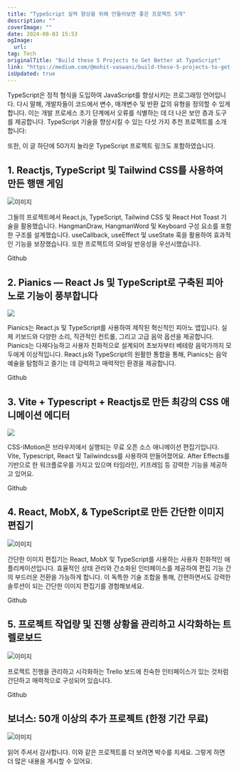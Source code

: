 ```yaml
---
title: "TypeScript 실력 향상을 위해 만들어보면 좋은 프로젝트 5개"
description: ""
coverImage: ""
date: 2024-08-03 15:53
ogImage: 
  url: 
tag: Tech
originalTitle: "Build these 5 Projects to Get Better at TypeScript"
link: "https://medium.com/@mohit-vaswani/build-these-5-projects-to-get-better-at-typescript-1fd0937d6684"
isUpdated: true
---
```






TypeScript은 정적 형식을 도입하여 JavaScript를 향상시키는 프로그래밍 언어입니다. 다시 말해, 개발자들이 코드에서 변수, 매개변수 및 반환 값의 유형을 정의할 수 있게 합니다. 이는 개발 프로세스 초기 단계에서 오류를 식별하는 데 더 나은 보안 층과 도구를 제공합니다. TypeScript 기술을 향상시킬 수 있는 다섯 가지 추천 프로젝트를 소개합니다:

또한, 이 글 하단에 50가지 놀라운 TypeScript 프로젝트 링크도 포함하였습니다.

## 1. Reactjs, TypeScript 및 Tailwind CSS를 사용하여 만든 행맨 게임

![이미지](/assets/img/Buildthese5ProjectstoGetBetteratTypeScript_0.png)

<div class="content-ad"></div>

그들의 프로젝트에서 React.js, TypeScript, Tailwind CSS 및 React Hot Toast 기술을 활용했습니다. HangmanDraw, HangmanWord 및 Keyboard 구성 요소를 포함한 구조를 설계했습니다. useCallback, useEffect 및 useState 훅을 활용하여 효과적인 기능을 보장했습니다. 또한 프로젝트의 모바일 반응성을 우선시했습니다.

Github

## 2. Pianics — React Js 및 TypeScript로 구축된 피아노로 기능이 풍부합니다

<img src="/assets/img/Buildthese5ProjectstoGetBetteratTypeScript_1.png" />

<div class="content-ad"></div>

Pianics는 React.js 및 TypeScript를 사용하여 제작된 혁신적인 피아노 앱입니다. 실제 키보드와 다양한 소리, 직관적인 컨트롤, 그리고 고급 음악 옵션을 제공합니다. Pianics는 다재다능하고 사용자 친화적으로 설계되어 초보자부터 베테랑 음악가까지 모두에게 이상적입니다. React.js와 TypeScript의 원활한 통합을 통해, Pianics는 음악 예술을 탐험하고 즐기는 데 강력하고 매력적인 환경을 제공합니다.

Github

## 3. Vite + Typescript + Reactjs로 만든 최강의 CSS 애니메이션 에디터

<img src="/assets/img/Buildthese5ProjectstoGetBetteratTypeScript_2.png" />

<div class="content-ad"></div>

CSS-IMotion은 브라우저에서 실행되는 무료 오픈 소스 애니메이션 편집기입니다. Vite, Typescript, React 및 Tailwindcss를 사용하여 만들어졌어요. After Effects를 기반으로 한 워크플로우를 가지고 있으며 타임라인, 키프레임 등 강력한 기능을 제공하고 있어요.

Github

## 4. React, MobX, & TypeScript로 만든 간단한 이미지 편집기

![이미지](/assets/img/Buildthese5ProjectstoGetBetteratTypeScript_3.png)

<div class="content-ad"></div>

간단한 이미지 편집기는 React, MobX 및 TypeScript를 사용하는 사용자 친화적인 애플리케이션입니다. 효율적인 상태 관리와 간소화된 인터페이스를 제공하여 편집 기능 간의 부드러운 전환을 가능하게 합니다. 이 독특한 기술 조합을 통해, 간편하면서도 강력한 솔루션이 되는 간단한 이미지 편집기를 경험해보세요.

Github

## 5. 프로젝트 작업량 및 진행 상황을 관리하고 시각화하는 트렐로보드

![이미지](/assets/img/Buildthese5ProjectstoGetBetteratTypeScript_4.png)

<div class="content-ad"></div>

프로젝트 진행을 관리하고 시각화하는 Trello 보드에 친숙한 인터페이스가 있는 것처럼 간단하고 매력적으로 구성되어 있습니다.

Github

## 보너스: 50개 이상의 추가 프로젝트 (한정 기간 무료)

![이미지](/assets/img/Buildthese5ProjectstoGetBetteratTypeScript_5.png)

<div class="content-ad"></div>

읽어 주셔서 감사합니다. 이와 같은 프로젝트를 더 보려면 박수를 치세요. 그렇게 하면 더 많은 내용을 게시할 수 있어요.
